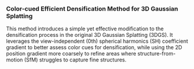 ### Color-cued Efficient Densification Method for 3D Gaussian Splatting
This method introduces a simple yet effective modification to the densification process in the original 3D Gaussian Splatting (3DGS). It leverages the view-independent (0th) spherical harmonics (SH) coefficient gradient to better assess color cues for densification, while using the 2D position gradient more coarsely to refine areas where structure-from-motion (SfM) struggles to capture fine structures.
